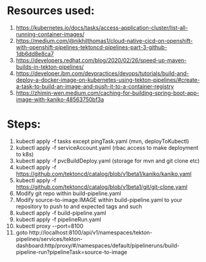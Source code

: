 # Resources used:
1. https://kubernetes.io/docs/tasks/access-application-cluster/list-all-running-container-images/
2. https://medium.com/@nikhilthomas1/cloud-native-cicd-on-openshift-with-openshift-pipelines-tektoncd-pipelines-part-3-github-1db6dd8e8ca7
3. https://developers.redhat.com/blog/2020/02/26/speed-up-maven-builds-in-tekton-pipelines/
4. https://developer.ibm.com/devpractices/devops/tutorials/build-and-deploy-a-docker-image-on-kubernetes-using-tekton-pipelines/#create-a-task-to-build-an-image-and-push-it-to-a-container-registry
5. https://zhimin-wen.medium.com/caching-for-building-spring-boot-app-image-with-kaniko-48563750bf3a 


# Steps:

1. kubectl apply -f tasks except pingTask.yaml (mvn, deployToKubectl)
2. kubectl apply -f serviceAccount.yaml (rbac access to make deployment to k8s)
3. kubectl apply -f pvcBuildDeploy.yaml (storage for mvn and git clone etc)
4. kubectl apply -f https://github.com/tektoncd/catalog/blob/v1beta1/kaniko/kaniko.yaml
5. kubectl apply -f https://github.com/tektoncd/catalog/blob/v1beta1/git/git-clone.yaml
6. Modify git repo within build-pipeline.yaml
7. Modify source-to-image.IMAGE within build-pipeline.yaml to your repository to push to and expected tags and such
8. kubectl apply -f build-pipeline.yaml
9. kubectl apply -f pipelineRun.yaml
10. kubectl proxy --port=8100
11. goto http://localhost:8100/api/v1/namespaces/tekton-pipelines/services/tekton-dashboard:http/proxy/#/namespaces/default/pipelineruns/build-pipeline-run?pipelineTask=source-to-image